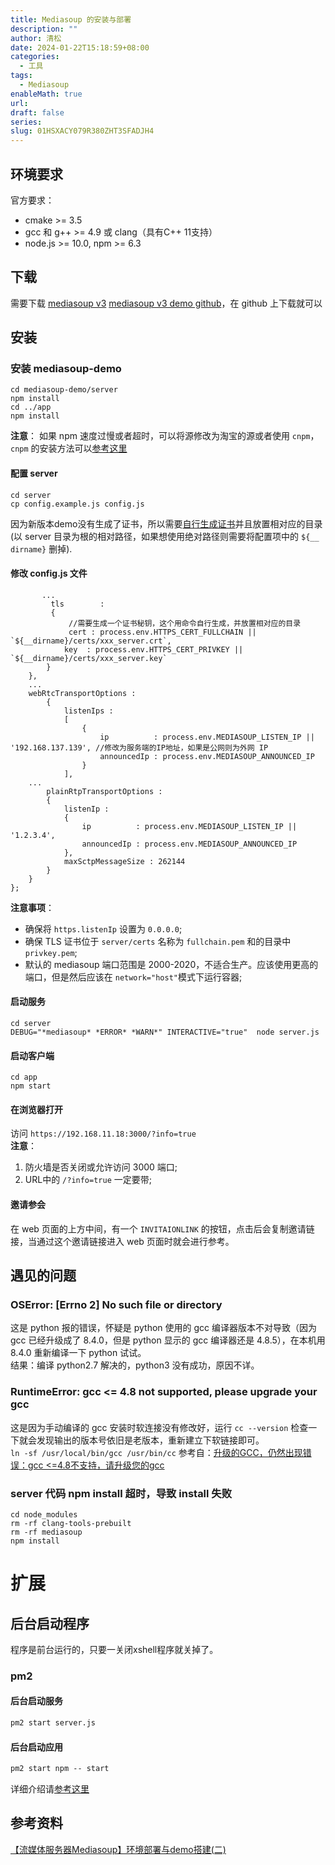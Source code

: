 ```yaml
---
title: Mediasoup 的安装与部署
description: ""
author: 清松
date: 2024-01-22T15:18:59+08:00
categories:
  - 工具
tags:
  - Mediasoup
enableMath: true
url: 
draft: false
series: 
slug: 01HSXACY079R380ZHT3SFADJH4
---
```

## 环境要求
官方要求：
* cmake \>= 3.5
* gcc 和 g++ \>= 4.9 或 clang（具有C++ 11支持）
* node.js \>= 10.0, npm \>= 6.3

## 下载
需要下载 [mediasoup v3](https://github.com/versatica/mediasoup)
[mediasoup v3 demo github](https://github.com/versatica/mediasoup-demo)，在 github 上下载就可以  

## 安装
### 安装 mediasoup-demo
``` shell
cd mediasoup-demo/server
npm install
cd ../app
npm install
```
**注意**： 如果 npm 速度过慢或者超时，可以将源修改为淘宝的源或者使用 `cnpm`，`cnpm` 的安装方法可以[参考这里](https://www.jianshu.com/p/115594f64b41)  

#### 配置 server
```
cd server
cp config.example.js config.js
```
因为新版本demo没有生成了证书，所以需要[自行生成证书](/技术/使用openssl自签证书)并且放置相对应的目录(以 server 目录为根的相对路径，如果想使用绝对路径则需要将配置项中的 `${__ dirname}` 删掉).  

#### 修改 config.js 文件
```
       ...
         tls        :
         {
             //需要生成一个证书秘钥，这个用命令自行生成，并放置相对应的目录
             cert : process.env.HTTPS_CERT_FULLCHAIN || `${__dirname}/certs/xxx_server.crt`,
            key  : process.env.HTTPS_CERT_PRIVKEY || `${__dirname}/certs/xxx_server.key`
        }
    },
    ...
    webRtcTransportOptions :
        {
            listenIps :
            [
                {
                    ip          : process.env.MEDIASOUP_LISTEN_IP || '192.168.137.139', //修改为服务端的IP地址，如果是公网则为外网 IP
                    announcedIp : process.env.MEDIASOUP_ANNOUNCED_IP
                }   
            ],
    ...
        plainRtpTransportOptions :
        {
            listenIp :
            {
                ip          : process.env.MEDIASOUP_LISTEN_IP || '1.2.3.4',
                announcedIp : process.env.MEDIASOUP_ANNOUNCED_IP
            },
            maxSctpMessageSize : 262144
        }
    }
};
```
**注意事项**：  
- 确保将 `https.listenIp` 设置为 `0.0.0.0`;  
- 确保 TLS 证书位于 `server/certs` 名称为 `fullchain.pem` 和的目录中 `privkey.pem`;  
- 默认的 mediasoup 端口范围是 2000-2020，不适合生产。应该使用更高的端口，但是然后应该在 `network="host"`模式下运行容器;  

#### 启动服务
```
cd server
DEBUG="*mediasoup* *ERROR* *WARN*" INTERACTIVE="true"  node server.js
```

#### 启动客户端
```
cd app
npm start
```

#### 在浏览器打开
访问 `https://192.168.11.18:3000/?info=true`  
**注意**：
1. 防火墙是否关闭或允许访问 3000 端口;  
2. URL中的 `/?info=true` 一定要带;  

#### 邀请参会
在 web 页面的上方中间，有一个 `INVITAIONLINK` 的按钮，点击后会复制邀请链接，当通过这个邀请链接进入 web 页面时就会进行参考。  

## 遇见的问题
### OSError: \[Errno 2\] No such file or directory
这是 python 报的错误，怀疑是 python 使用的 gcc 编译器版本不对导致（因为 gcc 已经升级成了 8.4.0，但是 python 显示的 gcc 编译器还是 4.8.5），在本机用 8.4.0 重新编译一下 python 试试。  
结果：编译 python2.7 解决的，python3 没有成功，原因不详。  

### RuntimeError: gcc \<= 4.8 not supported, please upgrade your gcc
这是因为手动编译的 gcc 安装时软连接没有修改好，运行 `cc --version` 检查一下就会发现输出的版本号依旧是老版本，重新建立下软链接即可。  
`ln -sf /usr/local/bin/gcc /usr/bin/cc` 参考自：[升级的GCC，仍然出现错误：gcc \<=4.8不支持，请升级您的gcc](https://mediasoup.discourse.group/t/upgraded-gcc-still-getting-error-gcc-4-8-not-supported-please-upgrade-your-gcc/76)  

### server 代码 npm install 超时，导致 install 失败
```
cd node_modules
rm -rf clang-tools-prebuilt
rm -rf mediasoup
npm install
```

# 扩展
## 后台启动程序
程序是前台运行的，只要一关闭xshell程序就关掉了。

### pm2
#### 后台启动服务
```cmd
pm2 start server.js
```

#### 后台启动应用
```cmd
pm2 start npm -- start
```
详细介绍请[参考这里](https://blog.csdn.net/pintu274111451/article/details/81843623)

## 参考资料
[【流媒体服务器Mediasoup】环境部署与demo搭建(二)](https://blog.csdn.net/gjy_it/article/details/104423353)  
